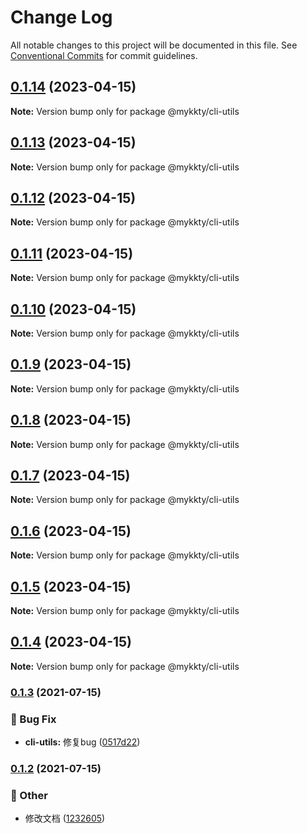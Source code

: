 # Change Log

All notable changes to this project will be documented in this file.
See [Conventional Commits](https://conventionalcommits.org) for commit guidelines.

## [0.1.14](https://github.com/willson-wang/lerna-demo/compare/@mykkty/cli-utils@0.1.13...@mykkty/cli-utils@0.1.14) (2023-04-15)

**Note:** Version bump only for package @mykkty/cli-utils





## [0.1.13](https://github.com/willson-wang/lerna-demo/compare/@mykkty/cli-utils@0.1.12...@mykkty/cli-utils@0.1.13) (2023-04-15)

**Note:** Version bump only for package @mykkty/cli-utils





## [0.1.12](https://github.com/willson-wang/lerna-demo/compare/@mykkty/cli-utils@0.1.11...@mykkty/cli-utils@0.1.12) (2023-04-15)

**Note:** Version bump only for package @mykkty/cli-utils





## [0.1.11](https://github.com/willson-wang/lerna-demo/compare/@mykkty/cli-utils@0.1.10...@mykkty/cli-utils@0.1.11) (2023-04-15)

**Note:** Version bump only for package @mykkty/cli-utils





## [0.1.10](https://github.com/willson-wang/lerna-demo/compare/@mykkty/cli-utils@0.1.9...@mykkty/cli-utils@0.1.10) (2023-04-15)

**Note:** Version bump only for package @mykkty/cli-utils





## [0.1.9](https://github.com/willson-wang/lerna-demo/compare/@mykkty/cli-utils@0.1.8...@mykkty/cli-utils@0.1.9) (2023-04-15)

**Note:** Version bump only for package @mykkty/cli-utils





## [0.1.8](https://github.com/willson-wang/lerna-demo/compare/@mykkty/cli-utils@0.1.7...@mykkty/cli-utils@0.1.8) (2023-04-15)

**Note:** Version bump only for package @mykkty/cli-utils





## [0.1.7](https://github.com/willson-wang/lerna-demo/compare/@mykkty/cli-utils@0.1.6...@mykkty/cli-utils@0.1.7) (2023-04-15)

**Note:** Version bump only for package @mykkty/cli-utils





## [0.1.6](https://github.com/willson-wang/lerna-demo/compare/@mykkty/cli-utils@0.1.5...@mykkty/cli-utils@0.1.6) (2023-04-15)

**Note:** Version bump only for package @mykkty/cli-utils





## [0.1.5](https://github.com/willson-wang/lerna-demo/compare/@mykkty/cli-utils@0.1.4...@mykkty/cli-utils@0.1.5) (2023-04-15)

**Note:** Version bump only for package @mykkty/cli-utils





## [0.1.4](https://github.com/willson-wang/lerna-demo/compare/@mykkty/cli-utils@0.1.3...@mykkty/cli-utils@0.1.4) (2023-04-15)

**Note:** Version bump only for package @mykkty/cli-utils





### [0.1.3](https://github.com/willson-wang/lerna-demo/compare/@mykkty/cli-utils@0.1.2...@mykkty/cli-utils@0.1.3) (2021-07-15)


### :bug: Bug Fix

* **cli-utils:** 修复bug ([0517d22](https://github.com/willson-wang/lerna-demo/commit/0517d22faf729aa0964146ddbdd6619303ee0863))



### [0.1.2](https://github.com/willson-wang/lerna-demo/compare/@mykkty/cli-utils@0.1.1...@mykkty/cli-utils@0.1.2) (2021-07-15)


### :mega: Other

* 修改文档 ([1232605](https://github.com/willson-wang/lerna-demo/commit/12326054a55f9871e05b687c901241b4a65a0d24))
